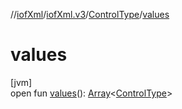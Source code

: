 //[iofXml](../../../index.md)/[iofXml.v3](../index.md)/[ControlType](index.md)/[values](values.md)

# values

[jvm]\
open fun [values](values.md)(): [Array](https://kotlinlang.org/api/latest/jvm/stdlib/kotlin/-array/index.html)<[ControlType](index.md)>
